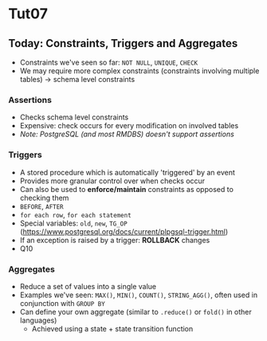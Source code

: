 
# Tut07

## Today: Constraints, Triggers and Aggregates

- Constraints we've seen so far: `NOT NULL`, `UNIQUE`, `CHECK`
- We may require more complex constraints (constraints involving multiple tables) -> schema level constraints

### Assertions

- Checks schema level constraints
- Expensive: check occurs for every modification on involved tables
- _Note: PostgreSQL (and most RMDBS) doesn't support assertions_

### Triggers

- A stored procedure which is automatically 'triggered' by an event
- Provides more granular control over when checks occur
- Can also be used to **enforce/maintain** constraints as opposed to checking them
- `BEFORE`, `AFTER`
- `for each row`, `for each statement`
- Special variables: `old`, `new`, `TG_OP` (https://www.postgresql.org/docs/current/plpgsql-trigger.html)
- If an exception is raised by a trigger: **ROLLBACK** changes
- Q10

### Aggregates

- Reduce a set of values into a single value
- Examples we've seen: `MAX()`, `MIN()`, `COUNT()`, `STRING_AGG()`, often used in conjunction with `GROUP BY`
- Can define your own aggregate (similar to `.reduce()` or `fold()` in other languages)
  - Achieved using a state + state transition function
